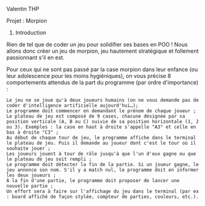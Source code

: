 Valentin THP

Projet : Morpion

1. Introduction

Rien de tel que de coder un jeu pour solidifier ses bases en POO ! Nous allons donc créer un jeu de morpion, jeu hautement stratégique et follement passionnant s'il en est.

Pour ceux qui ne sont pas passé par la case morpion dans leur enfance (ou leur adolescence pour les moins hygiéniques), on vous précise 8 comportements attendus de la part du programme (par ordre d'importance) :

    Le jeu ne se joue qu'à deux joueurs humains (on ne vous demande pas de coder d'intelligence artificielle aujourd'hui…);
    Le programme doit commencer en demandant le prénom de chaque joueur ;
    Le plateau de jeu est composé de 9 cases, chacune désignée par sa position verticale (A, B ou C) suivie de sa position horizontale (1, 2 ou 3). Exemples : la case en haut à droite s'appelle "A3" et celle en bas à droite "C3" ;
    Au début de chaque tour de jeu, le programme affiche dans le terminal le plateau de jeu. Puis il demande au joueur dont c'est le tour où il souhaite jouer ;
    Les joueurs jouent à tour de rôle jusqu'à que l'un d'eux gagne ou que le plateau de jeu soit rempli ;
    Le programme doit détecter la fin de la partie. Si un joueur gagne, le jeu annonce son nom. S'il y a match nul, le programme doit en informer les deux joueurs ;
    À la fin d'une partie, le programme doit proposer de lancer une nouvelle partie ;
    Un effort sera à faire sur l'affichage du jeu dans le terminal (par ex : board affiché de façon stylée, compteur de parties, couleurs, etc.).
